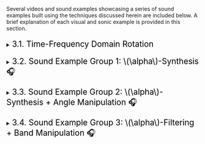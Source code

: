 Several videos and sound examples showcasing a series of sound examples built using the techniques discussed herein are included below. A brief explanation of each visual and sonic example is provided in this section.

<div style="margin-top: 20px;"></div>
<details>
<summary><span style="font-weight: normal; font-size: 1.5em; color: black">3.1. Time-Frequency Domain Rotation</span></summary>
<div style="margin-top: 20px;"></div>

<p>
The rotation property of the FrFT is well-studied; however, we decided to include an example in this research as it is fundamental to understanding its implications on sounds.

For this example, we considered a sinusoid with a frequency of \(10025\) Hz (exactly in the middle of the sampleable frequency domain) and computed both the spectrogram of its FrFT and the real part of its FrFT for values of \(\alpha\) ranging from \(0\) to \(1\). Note that the FrFT in this case is computed over the entire signal. Each video correspond to one of the transformation mentioned before.
</p>


<div style="margin-top: 20px;"></div>
<div style="text-align: center;">
<iframe width="560" height="315" src="https://www.youtube.com/embed/wILsqh9GTIo?si=H7enGu43S8OpJFCR" title="YouTube video player" frameborder="0" allow="accelerometer; autoplay; clipboard-write; encrypted-media; gyroscope; picture-in-picture; web-share" referrerpolicy="strict-origin-when-cross-origin" allowfullscreen></iframe>
</div>

</details>

<div style="margin-top: 20px;"></div>
<details>
<summary><span style="font-weight: normal; font-size: 1.5em; color: black">3.2. Sound Example Group 1: \(\alpha\)-Synthesis 🎧</span></summary>
<div style="margin-top: 20px;"></div>

<p>
In our first group of sound examples, we used Method 1 to generate audio from the real part of the FrFT of several sinusoids with various window lengths.

Specifically, one second of audio is generated from a sinusoid for each frequency in \(\{55, 220, 880\}\) Hz. These sounds are then processed using the FrFT with window sizes of \(\{0.5, 1\}\) seconds, hop sizes equal to half of the window sizes, and angles in \(\{0, 0.01, 0.05, 0.1, 0.25, 0.5\}\). Each video corresponds to one frequency and one window size setting, and all transforms are displayed sequentially with angles increasing as mentioned. Spectrum and spectrogram representations are available in separate videos.
</p>

<div style="margin-top: 20px;"></div>
<div style="text-align: center;">
<iframe width="560" height="315" src="https://www.youtube.com/embed/Q5bxa2bTDeE?si=Gr53U0MIKvJqeNrw" title="YouTube video player" frameborder="0" allow="accelerometer; autoplay; clipboard-write; encrypted-media; gyroscope; picture-in-picture; web-share" referrerpolicy="strict-origin-when-cross-origin" allowfullscreen></iframe>
</div>

</details>

<div style="margin-top: 20px;"></div>
<details>
<summary><span style="font-weight: normal; font-size: 1.5em; color: black">3.3. Sound Example Group 2: \(\alpha\)-Synthesis + Angle Manipulation 🎧</span></summary>
<div style="margin-top: 20px;"></div>

<p>
In this group of sound examples, we use Method 1 by computing the FrFT of several sinusoids while manipulating the value of \(\alpha\) throughout the transform.

Specifically, one second of audio is generated from a sinusoid for each frequency in \(\{55, 220, 880\}\) Hz. These sounds are then processed using the FrFT with window sizes of approximately \(0.046, 0.092, 0.18,\) and \(0.32\) seconds, with hop sizes equal to half of the respective window sizes, and values of \(\alpha\) increasing linearly from \(0\) to \(0.5\). Each video corresponds to one frequency, with all transforms displayed sequentially as the window sizes increase according to the values mentioned. Spectrum and spectrogram representations are provided in separate videos.
</p>


<div style="margin-top: 20px;"></div>
<div style="text-align: center;">
<iframe width="560" height="315" src="https://www.youtube.com/embed/B0pOn1DQwiY?si=zykswsdaMBzfefca" title="YouTube video player" frameborder="0" allow="accelerometer; autoplay; clipboard-write; encrypted-media; gyroscope; picture-in-picture; web-share" referrerpolicy="strict-origin-when-cross-origin" allowfullscreen></iframe>
</div>

</details>

<div style="margin-top: 20px;"></div>
<details>
<summary><span style="font-weight: normal; font-size: 1.5em; color: black">3.4. Sound Example Group 3: \(\alpha\)-Filtering + Band Manipulation 🎧</span></summary>
<div style="margin-top: 20px;"></div>

<p>
In our third group of sound examples, we used Method 2 to filter two sinusoids with an \\alpha\)-band pass filter. These \(\alpha\)-band pass kernels are created by multiplying in the \(\alpha\)-domain with the spectrum of an impulse response of the form
$$
IR(t) = \exp(-0.5((tb)^2)) \cos(2\pi c t),
$$
where \(t\) corresponds to time, \(b\) to the bandwidth of the filter, and \(c\) to the center frequency of the filter. The filters are applied over time using fixed values of \(\alpha\) and bandwidth \(b\), while varying the center frequencies \(c\).

Specifically, two seconds of two sinusoids at frequencies \(220\) Hz and \(3520\) Hz are generated and \(\alpha\)-band pass filtered using the spectrum of impulse responses in the form of the equation above with \(b=1\), \(c\) increasing exponentially (base \(2\)) from  \(100\) to \(10000\), and values of \(\alpha\) in \(\{0.01, 0.05, 0.1, 0.25, 0.5\}\). The filtering is done using window sizes of approximately \(0.19\) and \(0.38\) seconds, with hop sizes equal to half of the respective window sizes. Each video corresponds to a specific frequency and window size setting, with all transforms displayed sequentially as the angles increase according to the specified values.
</p>

<div style="margin-top: 20px;"></div>
<div style="text-align: center;">
<iframe width="560" height="315" src="https://www.youtube.com/embed/VmrND7O0xfU?si=QBjePY4ke_9fNndm" title="YouTube video player" frameborder="0" allow="accelerometer; autoplay; clipboard-write; encrypted-media; gyroscope; picture-in-picture; web-share" referrerpolicy="strict-origin-when-cross-origin" allowfullscreen></iframe>
</div>

</details>

